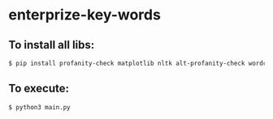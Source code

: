 # enterprize-key-words

## To install all libs:
```sh
$ pip install profanity-check matplotlib nltk alt-profanity-check wordcloud
```

## To execute:
```sh
$ python3 main.py
```